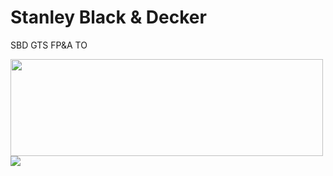 
# Stanley Black & Decker 


SBD GTS FP&A TO

<img src="https://rstudio.com/wp-content/uploads/2018/10/RStudio-Logo-White.png" width="500" height="155">

<img src="https://www.workfront.com/sites/default/files/2020-12/logo_stanley-black-decker_white%20%281%29.png">